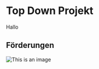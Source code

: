 # Top Down Projekt

Hallo

## Förderungen
![This is an image](https://www.gws-loerrach.de/templates/webezeheh/logo.png)

